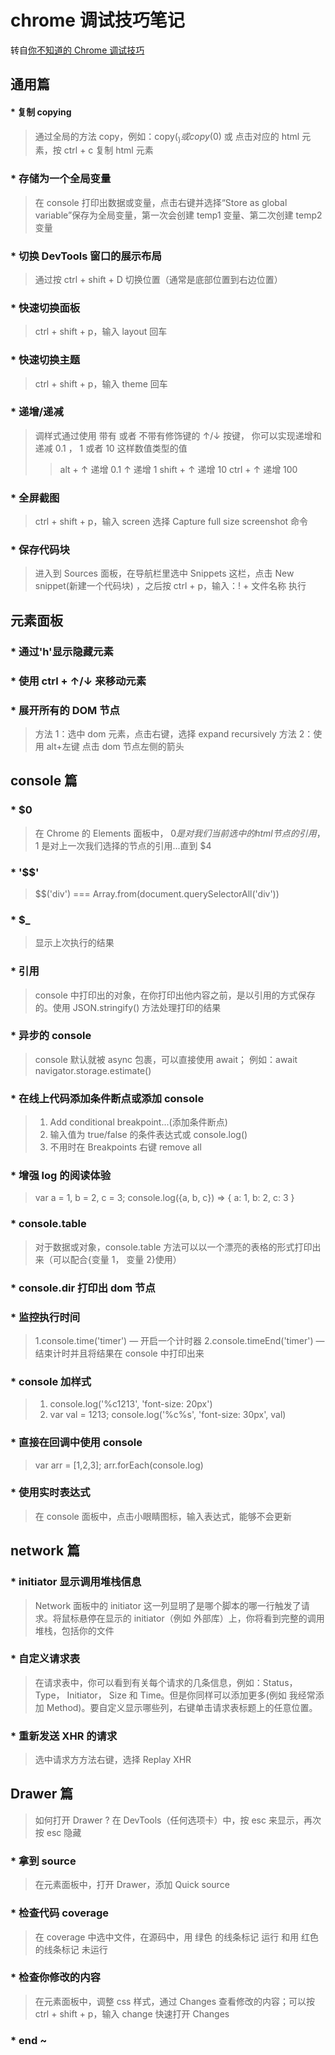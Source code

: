 # chrome 调试技巧笔记

转自[你不知道的 Chrome 调试技巧](https://juejin.im/book/5c526902e51d4543805ef35e)

## 通用篇

#### \* 复制 copying

> 通过全局的方法 copy，例如：copy($_) 或 copy($0) 或 点击对应的 html 元素，按 ctrl + c 复制 html 元素

### \* 存储为一个全局变量

> 在 console 打印出数据或变量，点击右键并选择“Store as global variable”保存为全局变量，第一次会创建 temp1 变量、第二次创建 temp2 变量

### \* 切换 DevTools 窗口的展示布局

> 通过按 ctrl + shift + D 切换位置（通常是底部位置到右边位置）

### \* 快速切换面板

> ctrl + shift + p，输入 layout 回车

### \* 快速切换主题

> ctrl + shift + p，输入 theme 回车

### \* 递增/递减

> 调样式通过使用 带有 或者 不带有修饰键的 ↑/↓ 按键， 你可以实现递增和递减 0.1 ， 1 或者 10 这样数值类型的值
>
> > alt + ↑ 递增 0.1
> > ↑ 递增 1
> > shift + ↑ 递增 10
> > ctrl + ↑ 递增 100

### \* 全屏截图

> ctrl + shift + p，输入 screen 选择 Capture full size screenshot 命令

### \* 保存代码块

> 进入到 Sources 面板，在导航栏里选中 Snippets 这栏，点击 New snippet(新建一个代码块) ，之后按 ctrl + p，输入：! + 文件名称 执行

## 元素面板

### \* 通过'h'显示隐藏元素

### \* 使用 ctrl + ↑/↓ 来移动元素

### \* 展开所有的 DOM 节点

> 方法 1：选中 dom 元素，点击右键，选择 expand recursively
> 方法 2：使用 alt+左键 点击 dom 节点左侧的箭头

## console 篇

### \* \$0

> 在 Chrome 的 Elements 面板中， $0 是对我们当前选中的 html 节点的引用，$1 是对上一次我们选择的节点的引用...直到 \$4

### \* '\$\$'

> \$\$('div') === Array.from(document.querySelectorAll('div'))

### \* \$\_

> 显示上次执行的结果

### \* 引用

> console 中打印出的对象，在你打印出他内容之前，是以引用的方式保存的。使用 JSON.stringify() 方法处理打印的结果

### \* 异步的 console

> console 默认就被 async 包裹，可以直接使用 await； 例如：await navigator.storage.estimate()

### \* 在线上代码添加条件断点或添加 console

> 1. Add conditional breakpoint...(添加条件断点)
> 2. 输入值为 true/false 的条件表达式或 console.log()
> 3. 不用时在 Breakpoints 右键 remove all

### \* 增强 log 的阅读体验

> var a = 1, b = 2, c = 3; console.log({a, b, c}) => { a: 1, b: 2, c: 3 }

### \* console.table

> 对于数据或对象，console.table 方法可以以一个漂亮的表格的形式打印出来（可以配合{变量 1， 变量 2}使用）

### \* console.dir 打印出 dom 节点

### \* 监控执行时间

> 1.console.time('timer') — 开启一个计时器
> 2.console.timeEnd('timer') — 结束计时并且将结果在 console 中打印出来

### \* console 加样式

> 1. console.log('%c1213', 'font-size: 20px')
> 2. var val = 1213; console.log('%c%s', 'font-size: 30px', val)

### \* 直接在回调中使用 console

> var arr = [1,2,3]; arr.forEach(console.log)

### \* 使用实时表达式

> 在 console 面板中，点击小眼睛图标，输入表达式，能够不会更新

## network 篇

### \* initiator 显示调用堆栈信息

> Network 面板中的 initiator 这一列显明了是哪个脚本的哪一行触发了请求。将鼠标悬停在显示的 initiator（例如 外部库）上，你将看到完整的调用堆栈，包括你的文件

### \* 自定义请求表

> 在请求表中，你可以看到有关每个请求的几条信息，例如：Status， Type， Initiator， Size 和 Time。但是你同样可以添加更多(例如 我经常添加 Method)。要自定义显示哪些列，右键单击请求表标题上的任意位置。

### \* 重新发送 XHR 的请求

> 选中请求方方法右键，选择 Replay XHR

## Drawer 篇

> 如何打开 Drawer ? 在 DevTools（任何选项卡）中，按 esc 来显示，再次按 esc 隐藏

### \* 拿到 source

> 在元素面板中，打开 Drawer，添加 Quick source

### \* 检查代码 coverage

> 在 coverage 中选中文件，在源码中，用 绿色 的线条标记 运行 和用 红色 的线条标记 未运行

### \* 检查你修改的内容

> 在元素面板中，调整 css 样式，通过 Changes 查看修改的内容；可以按 ctrl + shift + p，输入 change 快速打开 Changes

### \* end ~
